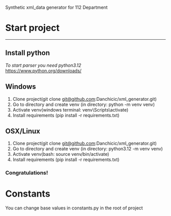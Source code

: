 Synthetic xml_data generator for 112 Department

# Start project

* * *

## Install python

_To start parser you need python3.12_\
https://www.python.org/downloads/

## Windows

1. Clone project(git clone git@github.com:Danchicic/xml_generator.git)
2. Go to directory and create venv (in directory: python -m venv venv)
3. Activate venv(windows terminal: venv\Scripts\activate)
4. Install requirements (pip install -r requirements.txt)

## OSX/Linux

1. Clone project(git clone git@github.com:Danchicic/xml_generator.git)
2. Go to directory and create venv (in directory: python3.12 -m venv venv)
3. Activate venv(bash: source venv/bin/activate)
4. Install requirements (pip install -r requirements.txt)

### Congratulations!

# Constants

You can change base values in constants.py in the root of project